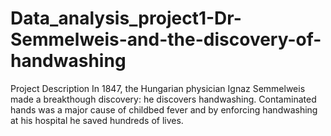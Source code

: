 # Data_analysis_project1-Dr-Semmelweis-and-the-discovery-of-handwashing

Project Description
In 1847, the Hungarian physician Ignaz Semmelweis made a breakthough discovery: he discovers handwashing. Contaminated hands was a major cause of childbed fever and by enforcing handwashing at his hospital he saved hundreds of lives.
